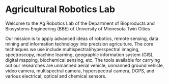 # Agricultural Robotics Lab
Welcome to the Ag Robotics Lab of the Department of Bioproducts and Biosystems Engineering (BBE) of University of Minnesota Twin Cities

Our mission is to apply advanced ideas of robotics, remote sensing, data mining and information technology into precision agriculture. The core techniques we use include multispectral/hyperspectral imaging, spectroscopy, machine learning, geographic information system (GIS), digital mapping, biochemical sensing, etc. The tools available for carrying out our researches are unmanned aerial vehicle, unmanned ground vehicle, video camera, multispectral camera, hyperspectral camera, DGPS, and various electrical, optical and chemical sensors.
